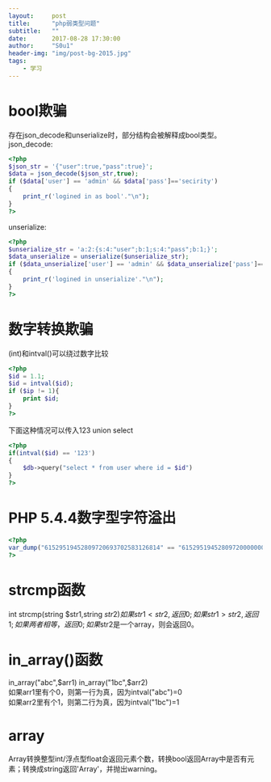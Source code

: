 ```yaml
---
layout:     post
title:      "php弱类型问题"
subtitle:   ""
date:       2017-08-28 17:30:00
author:     "S0u1"
header-img: "img/post-bg-2015.jpg"
tags:
    - 学习
---
```

# bool欺骗
存在json_decode和unserialize时，部分结构会被解释成bool类型。
json_decode:
```php
<?php
$json_str = '{"user":true,"pass":true}';
$data = json_decode($json_str,true);
if ($data['user'] == 'admin' && $data['pass']=='secirity')
{
    print_r('logined in as bool'."\n");
}
?>
```
unserialize:
```php
<?php
$unserialize_str = 'a:2:{s:4:"user";b:1;s:4:"pass";b:1;}';
$data_unserialize = unserialize($unserialize_str);
if ($data_unserialize['user'] == 'admin' && $data_unserialize['pass']=='secirity')
{
    print_r('logined in unserialize'."\n");
}
?>
```
# 数字转换欺骗
(int)和intval()可以绕过数字比较
```php
<?php
$id = 1.1;
$id = intval($id);
if ($ip != 1){
    print $id;
}
?>
```
下面这种情况可以传入123 union select 
```php
<?php
if(intval($id) == '123')
{
    $db->query("select * from user where id = $id")
}
?>
```
# PHP 5.4.4数字型字符溢出
```php
<?php
var_dump("61529519452809720693702583126814" == "61529519452809720000000000000000");
?>
```
# strcmp函数
int strcmp(string $str1,string $str2)
如果str1<str2,返回0;如果str1>str2,返回1;如果两者相等，返回0;
如果$str2是一个array，则会返回0。
# in_array()函数
in_array("abc",$arr1)  
in_array("1bc",$arr2)  
如果arr1里有个0，则第一行为真，因为intval("abc")=0  
如果arr2里有个1，则第二行为真，因为intval("1bc")=1  
# array
Array转换整型int/浮点型float会返回元素个数，转换bool返回Array中是否有元素；转换成string返回'Array'，并抛出warning。  
